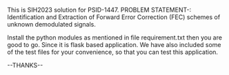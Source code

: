 This is SIH2023 solution for PSID-1447.
PROBLEM STATEMENT-: Identification and Extraction of Forward Error Correction (FEC) schemes of unknown demodulated signals.

Install the python modules as mentioned in file requirement.txt then you are good to go. Since it is flask based application.
We have also included some of the test files for your convenience, so that you can test this application.

--THANKS--